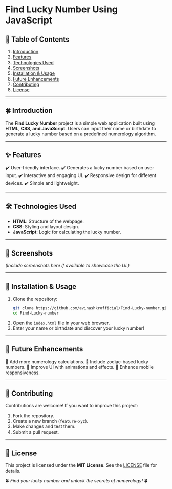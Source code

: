 # Find Lucky Number Using JavaScript

## 📖 Table of Contents

1. [Introduction](#-introduction)
2. [Features](#-features)
3. [Technologies Used](#-technologies-used)
4. [Screenshots](#-screenshots)
5. [Installation & Usage](#-installation--usage)
6. [Future Enhancements](#-future-enhancements)
7. [Contributing](#-contributing)
8. [License](#-license)

---

## 🍀 Introduction

The **Find Lucky Number** project is a simple web application built using **HTML, CSS, and JavaScript**. Users can input their name or birthdate to generate a lucky number based on a predefined numerology algorithm.

---

## ✨ Features

✔️ User-friendly interface. ✔️ Generates a lucky number based on user input. ✔️ Interactive and engaging UI. ✔️ Responsive design for different devices. ✔️ Simple and lightweight.

---

## 🛠️ Technologies Used

- **HTML**: Structure of the webpage.
- **CSS**: Styling and layout design.
- **JavaScript**: Logic for calculating the lucky number.

---

## 📸 Screenshots

*(Include screenshots here if available to showcase the UI.)*

---

## 🚀 Installation & Usage

1. Clone the repository:
   ```bash
   git clone https://github.com/avinashkrofficial/Find-Lucky-number.git
   cd Find-Lucky-number
   ```
2. Open the `index.html` file in your web browser.
3. Enter your name or birthdate and discover your lucky number!

---

## 🔮 Future Enhancements

🚀 Add more numerology calculations. 🔢 Include zodiac-based lucky numbers. 🎨 Improve UI with animations and effects. 📱 Enhance mobile responsiveness.

---

## 🤝 Contributing

Contributions are welcome! If you want to improve this project:

1. Fork the repository.
2. Create a new branch (`feature-xyz`).
3. Make changes and test them.
4. Submit a pull request.

---

## 📜 License

This project is licensed under the **MIT License**. See the [LICENSE](LICENSE) file for details.

🍀 *Find your lucky number and unlock the secrets of numerology!* 🍀

